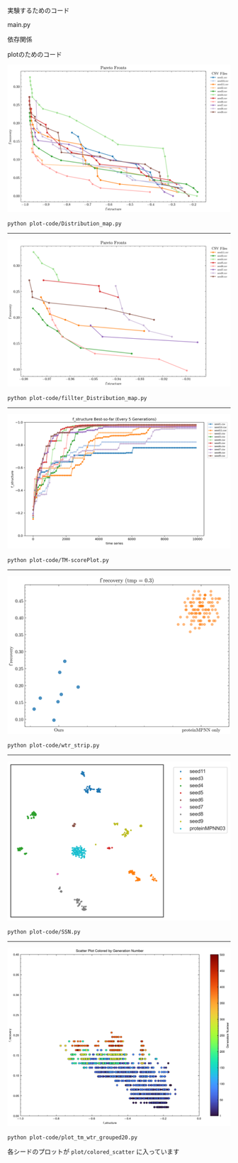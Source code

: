 実験するためのコード 

main.py 

依存関係 

plotのためのコード 

![Distribution_map](plot/Distribution_pareto_fronts.png)

~~~shell 
python plot-code/Distribution_map.py
~~~

---
 
![Filtered_Distribution_map](plot/filtered_pareto_fronts.png)

~~~shell 
python plot-code/fillter_Distribution_map.py
~~~

---
 
![f_structure_every5gen](plot/f_structure_every5gen.png)

~~~shell
python plot-code/TM-scorePlot.py
~~~

---
 
![wtr_Ours_pMPNNonly](plot/wtr_Ours_pMPNNonly.png)

~~~shell
python plot-code/wtr_strip.py
~~~

---
 
![Levenshtein-tSNE](SSNplot/pareto_sequences-Levenshtein-tSNE.png)

~~~shell
python plot-code/SSN.py
~~~

---
 
![](plot/colored_scatter/tm_wtr_generation_scatter_seed1.png)

~~~shell
python plot-code/plot_tm_wtr_grouped20.py
~~~
各シードのプロットが `plot/colored_scatter` に入っています